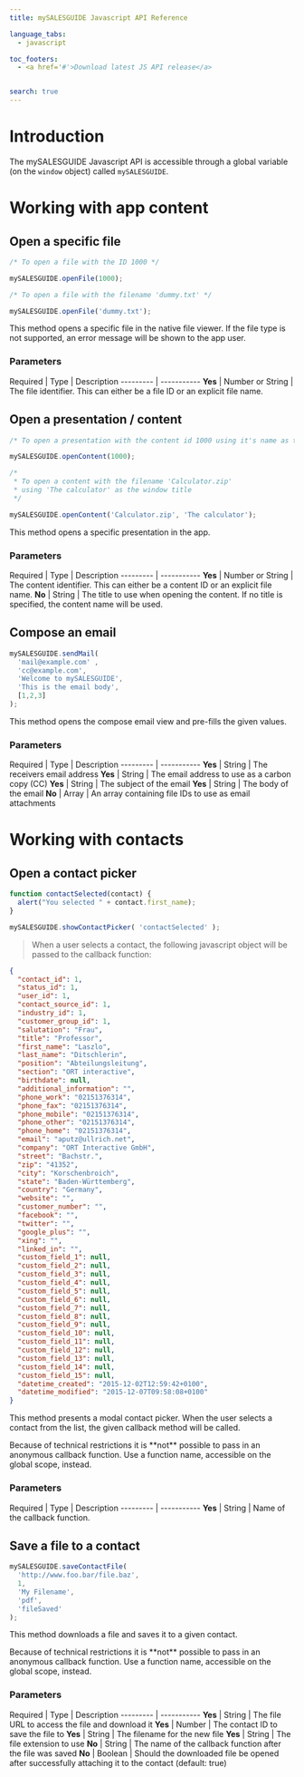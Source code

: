 ```yaml
---
title: mySALESGUIDE Javascript API Reference

language_tabs:
  - javascript

toc_footers:
  - <a href='#'>Download latest JS API release</a>


search: true
---
```


# Introduction

The mySALESGUIDE Javascript API is accessible through a global variable (on the `window` object) called `mySALESGUIDE`.

# Working with app content

## Open a specific file

```javascript
/* To open a file with the ID 1000 */

mySALESGUIDE.openFile(1000);

/* To open a file with the filename 'dummy.txt' */

mySALESGUIDE.openFile('dummy.txt');
```

This method opens a specific file in the native file viewer.
If the file type is not supported, an error message will be shown to the app user.

### Parameters
Required | Type | Description
--------- | -----------
**Yes** | Number or String | The file identifier. This can either be a file ID or an explicit file name.


## Open a presentation / content

```javascript
/* To open a presentation with the content id 1000 using it's name as the window title */

mySALESGUIDE.openContent(1000);

/*
 * To open a content with the filename 'Calculator.zip'
 * using 'The calculator' as the window title
 */

mySALESGUIDE.openContent('Calculator.zip', 'The calculator');
```

This method opens a specific presentation in the app.

### Parameters
Required | Type | Description
--------- | -----------
**Yes** | Number or String | The content identifier. This can either be a content ID or an explicit file name.
**No** | String | The title to use when opening the content. If no title is specified, the content name will be used.


## Compose an email

```javascript
mySALESGUIDE.sendMail(
  'mail@example.com' ,
  'cc@example.com',
  'Welcome to mySALESGUIDE',
  'This is the email body',
  [1,2,3]
);
```

This method opens the compose email view and pre-fills the given values.

### Parameters
Required | Type | Description
--------- | -----------
**Yes** | String | The receivers email address
**Yes** | String | The email address to use as a carbon copy (CC)
**Yes** | String | The subject of the email
**Yes** | String | The body of the email
**No** | Array | An array containing file IDs to use as email attachments


# Working with contacts

## Open a contact picker

```javascript
function contactSelected(contact) {
  alert("You selected " + contact.first_name);
}

mySALESGUIDE.showContactPicker( 'contactSelected' );
```

> When a user selects a contact, the following javascript object will be passed to the callback function:

```json
{
  "contact_id": 1,
  "status_id": 1,
  "user_id": 1,
  "contact_source_id": 1,
  "industry_id": 1,
  "customer_group_id": 1,
  "salutation": "Frau",
  "title": "Professor",
  "first_name": "Laszlo",
  "last_name": "Ditschlerin",
  "position": "Abteilungsleitung",
  "section": "ORT interactive",
  "birthdate": null,
  "additional_information": "",
  "phone_work": "02151376314",
  "phone_fax": "02151376314",
  "phone_mobile": "02151376314",
  "phone_other": "02151376314",
  "phone_home": "02151376314",
  "email": "aputz@ullrich.net",
  "company": "ORT Interactive GmbH",
  "street": "Bachstr.",
  "zip": "41352",
  "city": "Korschenbroich",
  "state": "Baden-Württemberg",
  "country": "Germany",
  "website": "",
  "customer_number": "",
  "facebook": "",
  "twitter": "",
  "google_plus": "",
  "xing": "",
  "linked_in": "",
  "custom_field_1": null,
  "custom_field_2": null,
  "custom_field_3": null,
  "custom_field_4": null,
  "custom_field_5": null,
  "custom_field_6": null,
  "custom_field_7": null,
  "custom_field_8": null,
  "custom_field_9": null,
  "custom_field_10": null,
  "custom_field_11": null,
  "custom_field_12": null,
  "custom_field_13": null,
  "custom_field_14": null,
  "custom_field_15": null,
  "datetime_created": "2015-12-02T12:59:42+0100",
  "datetime_modified": "2015-12-07T09:58:08+0100"
}
```

This method presents a modal contact picker. When the user selects a contact from the list, the given callback method will be called.

<aside class="notice">Because of technical restrictions it is **not** possible to pass in an anonymous callback function. Use a function name, accessible on the global scope, instead.</aside>

### Parameters
Required | Type | Description
--------- | -----------
**Yes** | String | Name of the callback function.



## Save a file to a contact

```javascript
mySALESGUIDE.saveContactFile(
  'http://www.foo.bar/file.baz',
  1,
  'My Filename',
  'pdf',
  'fileSaved'
);
```

This method downloads a file and saves it to a given contact.

<aside class="notice">Because of technical restrictions it is **not** possible to pass in an anonymous callback function. Use a function name, accessible on the global scope, instead.</aside>

### Parameters
Required | Type | Description
--------- | -----------
**Yes** | String | The file URL to access the file and download it
**Yes** | Number | The contact ID to save the file to
**Yes** | String | The filename for the new file
**Yes** | String | The file extension to use
**No** | String | The name of the callback function after the file was saved
**No** | Boolean | Should the downloaded file be opened after successfully attaching it to the contact (default: true)
